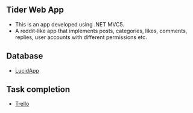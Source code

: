 ## Tider Web App
* This is an app developed using .NET MVC5.
* A reddit-like app that implements posts, categories, likes, comments, replies, user accounts with different permissions etc.

## Database 
* [LucidApp](https://lucid.app/lucidchart/52a5c326-a116-4fba-999e-9898c85e556c/view)

## Task completion
* [Trello](https://trello.com/b/opSNfBzk/open-discussion-tasks)
